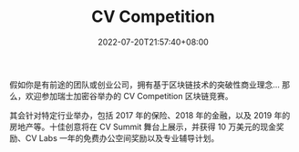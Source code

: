 ﻿---
weight: 
title: "CV Competition"
description: "假如你是有前途的团队或创业公司，拥有基于区块链技术的突破性商业理念… 那么，欢迎参加瑞士加密谷举办的 CV Competition 区块链竞赛"
date: 2022-07-20T21:57:40+08:00
lastmod: 2022-07-20T16:45:40+08:00
draft: false
authors: ["june"]
featuredImage: "cv-competition.jpg"
link: "https://cvcompetition.com/?ref=1234btc.com"
tags: ["元宇宙社区","CV Competition"]
categories: ["navigation"]
navigation: ["元宇宙社区"]
lightgallery: true
toc: true
pinned: false
recommend: false
recommend1: false
---
假如你是有前途的团队或创业公司，拥有基于区块链技术的突破性商业理念… 那么，欢迎参加瑞士加密谷举办的 CV Competition 区块链竞赛。

其会针对特定行业举办，包括 2017 年的保险、2018 年的金融，以及 2019 年的房地产等。十佳创意将在 CV Summit 舞台上展示，并获得 10 万美元的现金奖励、CV Labs 一年的免费办公空间奖励以及专业辅导计划。